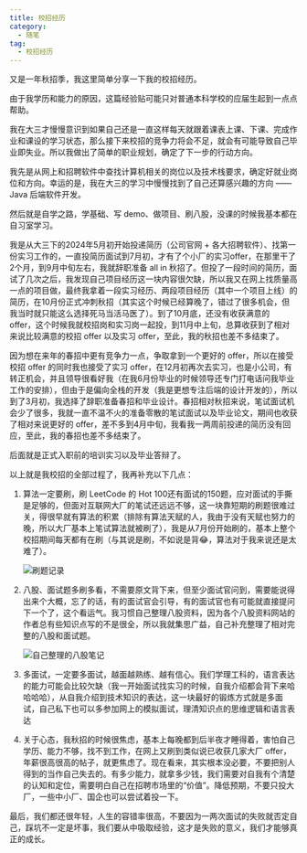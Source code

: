 ```yaml
---
title: 校招经历
category:
  - 随笔
tag:
  - 校招经历
---
```


又是一年秋招季，我这里简单分享一下我的校招经历。

由于我学历和能力的原因，这篇经验贴可能只对普通本科学校的应届生起到一点点帮助。

我在大三才慢慢意识到如果自己还是一直这样每天就跟着课表上课、下课、完成作业和课设的学习状态，那么接下来校招的竞争力将会不足，就会有可能导致自己毕业即失业。所以我做出了简单的职业规划，确定了下一步的行动方向。

我先是从网上和招聘软件中查找计算机相关的岗位以及技术栈要求，确定好就业岗位和方向。幸运的是，我在大三的学习中慢慢找到了自己还算感兴趣的方向 —— Java 后端软件开发。

然后就是自学之路，学基础、写 demo、做项目、刷八股，没课的时候我基本都在自习室学习。

我是从大三下的2024年5月初开始投递简历（公司官网 + 各大招聘软件）、找第一份实习工作的，一直投简历面试到7月初，才有了个小厂的实习offer，在那里干了2个月，到9月中旬左右，我就辞职准备 all in 秋招了。但投了一段时间的简历，面试了几次之后，我发现自己项目经历这一块内容很欠缺，所以我又在网上找质量高一点的项目做，最终我拿着一段实习经历、两段项目经历（其中一个项目上线）的简历，在10月份正式冲刺秋招（其实这个时候已经算晚了，错过了很多机会，但我当时就只能这么选择死马当活马医了）。到了10月底，还没有收获满意的 offer，这个时候我就校招岗和实习岗一起投，到11月中上旬，总算收获到了相对来说比较满意的校招 offer 以及实习 offer，至此，我的秋招也差不多结束了。

因为想在来年的春招中更有竞争力一点，争取拿到一个更好的 offer，所以在接受校招 offer 的同时我也接受了实习 offer，在12月初再次去实习，也是小公司，有转正机会，并且领导很看好我（在我6月份毕业的时候领导还专门打电话问我毕业工作的安排），但由于是偏向全栈的开发（我是更想专注后端的设计开发的），所以到了3月初，我选择了辞职准备春招和毕业设计。春招相对秋招来说，笔试面试机会少了很多，我就一直不温不火的准备零散的笔试面试以及毕业论文，期间也收获了相对来说更好的 offer，差不多到4月中旬，我看我一两周前投递的简历没有回应，至此，我的春招也差不多结束了。

后面就是正式入职前的培训实习以及毕业答辩了。

以上就是我校招的全部过程了，我再补充以下几点：

1. 算法一定要刷，刷 LeetCode 的 Hot 100还有面试的150题，应对面试的手撕是足够的，但面对互联网大厂的笔试还远远不够，这一块靠短期的刷题很难过关，得很早就有算法的积累（排除有算法天赋的人，我由于没有天赋也努力的晚，所以大厂基本上笔试算法就被刷了），我是从7月份开始刷的，基本上整个校招期间每天都有在刷（与其说是刷，不如说是背😂，算法对于我来说还是太难了）。

   ![刷题记录](https://chengliuxiang.oss-cn-hangzhou.aliyuncs.com/blog/leetcode-record.png)

2. 八股、面试题多刷多看，不需要原文背下来，但至少面试官问到，需要能说得出来个大概，忘了的话，有的面试官会引导，有的面试官也有可能就直接提问下一个了，这个看运气。我习惯自己整理八股资料，因为各个八股资料网站的作者总有些知识点写的不是很全，所以我就集思广益，自己补充整理了相对完整的八股和面试题。

   ![自己整理的八股笔记](https://chengliuxiang.oss-cn-hangzhou.aliyuncs.com/picgo/personal-notes.png)

3. 多面试，一定要多面试，越面越熟练、越有信心。我们学理工科的，语言表达的能力可能会比较欠缺（我一开始面试找实习的时候，自我介绍都会背下来哈哈哈哈），从自我介绍到技术知识的表达，这一块最好的锻炼方式就是多面试，自己私下也可以多参加网上的模拟面试，理清知识点的思维逻辑和语言表达
4. 关于心态，我秋招的时候很焦虑，基本上每晚都到后半夜才睡得着，害怕自己学历、能力不够，找不到工作，在网上又刷到类似说已收获几家大厂 offer，年薪很高很高的帖子，就更焦虑了。现在看来，其实根本没必要，不要把别人得到的当作自己失去的。有多少能力，就拿多少钱，我们需要对自我有个清楚的认知和定位，需要明白自己在招聘市场里的“价值”。降低预期，不要只投大厂，一些中小厂、国企也可以尝试着投一下。

最后，我们都还很年轻，人生的容错率很高，不要因为一两次面试的失败就否定自己，踩坑不一定是坏事，我们要从中吸取经验，这才是失败的意义，我们才能够真正的成长。
